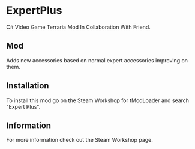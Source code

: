 # ExpertPlus
C# Video Game Terraria Mod In Collaboration With Friend.

## Mod
Adds new accessories based on normal expert accessories improving on them.

## Installation
To install this mod go on the Steam Workshop for tModLoader and search "Expert Plus".

## Information
For more information check out the Steam Workshop page.
